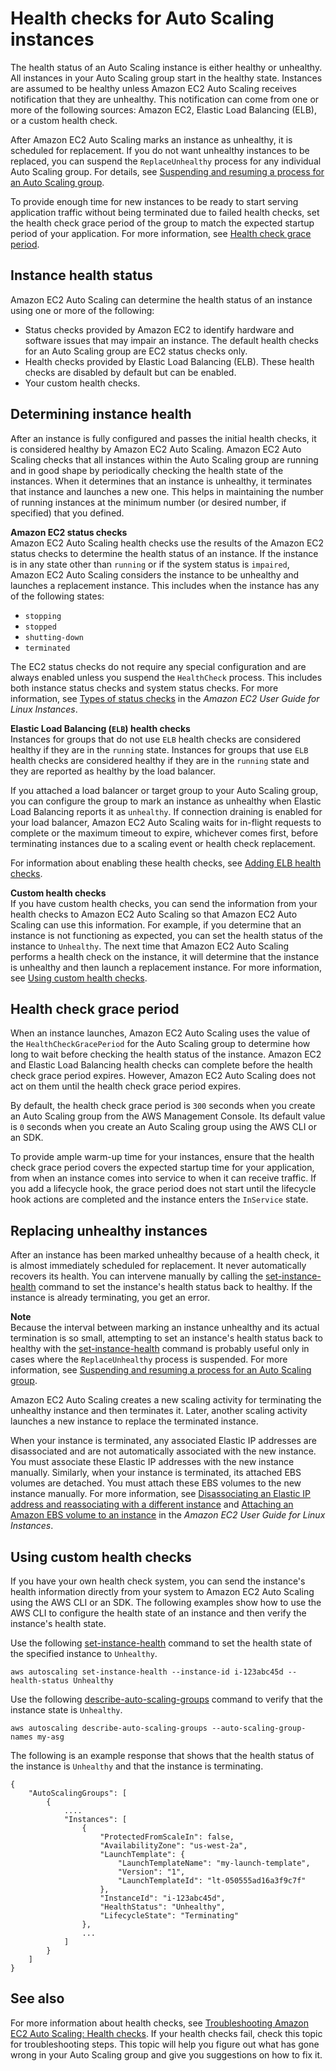 # Health checks for Auto Scaling instances<a name="healthcheck"></a>

The health status of an Auto Scaling instance is either healthy or unhealthy\. All instances in your Auto Scaling group start in the healthy state\. Instances are assumed to be healthy unless Amazon EC2 Auto Scaling receives notification that they are unhealthy\. This notification can come from one or more of the following sources: Amazon EC2, Elastic Load Balancing \(ELB\), or a custom health check\. 

After Amazon EC2 Auto Scaling marks an instance as unhealthy, it is scheduled for replacement\. If you do not want unhealthy instances to be replaced, you can suspend the `ReplaceUnhealthy` process for any individual Auto Scaling group\. For details, see [Suspending and resuming a process for an Auto Scaling group](as-suspend-resume-processes.md)\. 

To provide enough time for new instances to be ready to start serving application traffic without being terminated due to failed health checks, set the health check grace period of the group to match the expected startup period of your application\. For more information, see [Health check grace period](#health-check-grace-period)\. 

## Instance health status<a name="instance-health-status"></a>

Amazon EC2 Auto Scaling can determine the health status of an instance using one or more of the following:
+ Status checks provided by Amazon EC2 to identify hardware and software issues that may impair an instance\. The default health checks for an Auto Scaling group are EC2 status checks only\.
+ Health checks provided by Elastic Load Balancing \(ELB\)\. These health checks are disabled by default but can be enabled\.
+ Your custom health checks\. 

## Determining instance health<a name="determine-instance-health"></a>

After an instance is fully configured and passes the initial health checks, it is considered healthy by Amazon EC2 Auto Scaling\. Amazon EC2 Auto Scaling checks that all instances within the Auto Scaling group are running and in good shape by periodically checking the health state of the instances\. When it determines that an instance is unhealthy, it terminates that instance and launches a new one\. This helps in maintaining the number of running instances at the minimum number \(or desired number, if specified\) that you defined\.

**Amazon EC2 status checks**  
Amazon EC2 Auto Scaling health checks use the results of the Amazon EC2 status checks to determine the health status of an instance\. If the instance is in any state other than `running` or if the system status is `impaired`, Amazon EC2 Auto Scaling considers the instance to be unhealthy and launches a replacement instance\. This includes when the instance has any of the following states:
+ `stopping`
+ `stopped`
+ `shutting-down`
+ `terminated`

The EC2 status checks do not require any special configuration and are always enabled unless you suspend the `HealthCheck` process\. This includes both instance status checks and system status checks\. For more information, see [Types of status checks](https://docs.aws.amazon.com/AWSEC2/latest/UserGuide/monitoring-system-instance-status-check.html#types-of-instance-status-checks) in the *Amazon EC2 User Guide for Linux Instances*\. 

**Elastic Load Balancing \(`ELB`\) health checks**  
Instances for groups that do not use `ELB` health checks are considered healthy if they are in the `running` state\. Instances for groups that use `ELB` health checks are considered healthy if they are in the `running` state and they are reported as healthy by the load balancer\.

If you attached a load balancer or target group to your Auto Scaling group, you can configure the group to mark an instance as unhealthy when Elastic Load Balancing reports it as `unhealthy`\. If connection draining is enabled for your load balancer, Amazon EC2 Auto Scaling waits for in\-flight requests to complete or the maximum timeout to expire, whichever comes first, before terminating instances due to a scaling event or health check replacement\. 

For information about enabling these health checks, see [Adding ELB health checks](as-add-elb-healthcheck.md)\.

**Custom health checks**  
If you have custom health checks, you can send the information from your health checks to Amazon EC2 Auto Scaling so that Amazon EC2 Auto Scaling can use this information\. For example, if you determine that an instance is not functioning as expected, you can set the health status of the instance to `Unhealthy`\. The next time that Amazon EC2 Auto Scaling performs a health check on the instance, it will determine that the instance is unhealthy and then launch a replacement instance\. For more information, see [Using custom health checks](#as-configure-healthcheck)\. 

## Health check grace period<a name="health-check-grace-period"></a>

When an instance launches, Amazon EC2 Auto Scaling uses the value of the `HealthCheckGracePeriod` for the Auto Scaling group to determine how long to wait before checking the health status of the instance\. Amazon EC2 and Elastic Load Balancing health checks can complete before the health check grace period expires\. However, Amazon EC2 Auto Scaling does not act on them until the health check grace period expires\. 

By default, the health check grace period is `300` seconds when you create an Auto Scaling group from the AWS Management Console\. Its default value is `0` seconds when you create an Auto Scaling group using the AWS CLI or an SDK\. 

To provide ample warm\-up time for your instances, ensure that the health check grace period covers the expected startup time for your application, from when an instance comes into service to when it can receive traffic\. If you add a lifecycle hook, the grace period does not start until the lifecycle hook actions are completed and the instance enters the `InService` state\.

## Replacing unhealthy instances<a name="replace-unhealthy-instance"></a>

After an instance has been marked unhealthy because of a health check, it is almost immediately scheduled for replacement\. It never automatically recovers its health\. You can intervene manually by calling the [set\-instance\-health](https://docs.aws.amazon.com/cli/latest/reference/autoscaling/set-instance-health.html) command to set the instance's health status back to healthy\. If the instance is already terminating, you get an error\. 

**Note**  
Because the interval between marking an instance unhealthy and its actual termination is so small, attempting to set an instance's health status back to healthy with the [set\-instance\-health](https://docs.aws.amazon.com/cli/latest/reference/autoscaling/set-instance-health.html) command is probably useful only in cases where the `ReplaceUnhealthy` process is suspended\. For more information, see [Suspending and resuming a process for an Auto Scaling group](as-suspend-resume-processes.md)\.

Amazon EC2 Auto Scaling creates a new scaling activity for terminating the unhealthy instance and then terminates it\. Later, another scaling activity launches a new instance to replace the terminated instance\.

When your instance is terminated, any associated Elastic IP addresses are disassociated and are not automatically associated with the new instance\. You must associate these Elastic IP addresses with the new instance manually\. Similarly, when your instance is terminated, its attached EBS volumes are detached\. You must attach these EBS volumes to the new instance manually\. For more information, see [Disassociating an Elastic IP address and reassociating with a different instance](https://docs.aws.amazon.com/AWSEC2/latest/UserGuide/elastic-ip-addresses-eip.html#using-instance-addressing-eips-associating-different) and [Attaching an Amazon EBS volume to an instance](https://docs.aws.amazon.com/AWSEC2/latest/UserGuide/ebs-attaching-volume.html) in the *Amazon EC2 User Guide for Linux Instances*\. 

## Using custom health checks<a name="as-configure-healthcheck"></a>

If you have your own health check system, you can send the instance's health information directly from your system to Amazon EC2 Auto Scaling using the AWS CLI or an SDK\. The following examples show how to use the AWS CLI to configure the health state of an instance and then verify the instance's health state\.

Use the following [set\-instance\-health](https://docs.aws.amazon.com/cli/latest/reference/autoscaling/set-instance-health.html) command to set the health state of the specified instance to `Unhealthy`\.

```
aws autoscaling set-instance-health --instance-id i-123abc45d --health-status Unhealthy
```

Use the following [describe\-auto\-scaling\-groups](https://docs.aws.amazon.com/cli/latest/reference/autoscaling/describe-auto-scaling-groups.html) command to verify that the instance state is `Unhealthy`\.

```
aws autoscaling describe-auto-scaling-groups --auto-scaling-group-names my-asg
```

The following is an example response that shows that the health status of the instance is `Unhealthy` and that the instance is terminating\.

```
{
    "AutoScalingGroups": [
        {
            ....
            "Instances": [
                {
                    "ProtectedFromScaleIn": false,
                    "AvailabilityZone": "us-west-2a",
                    "LaunchTemplate": {
                        "LaunchTemplateName": "my-launch-template",
                        "Version": "1",
                        "LaunchTemplateId": "lt-050555ad16a3f9c7f"
                    },
                    "InstanceId": "i-123abc45d",
                    "HealthStatus": "Unhealthy",
                    "LifecycleState": "Terminating"
                },
                ...
            ]
        }
    ]
}
```

## See also<a name="health-check-see-also"></a>

For more information about health checks, see [Troubleshooting Amazon EC2 Auto Scaling: Health checks](ts-as-healthchecks.md)\. If your health checks fail, check this topic for troubleshooting steps\. This topic will help you figure out what has gone wrong in your Auto Scaling group and give you suggestions on how to fix it\.
